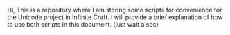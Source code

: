 Hi, This is a repository where I am storing some scripts for convenience for the Unicode project in Infinite Craft. I will provide a brief explanation of how to use both scripts in this document. (just wait a sec)
